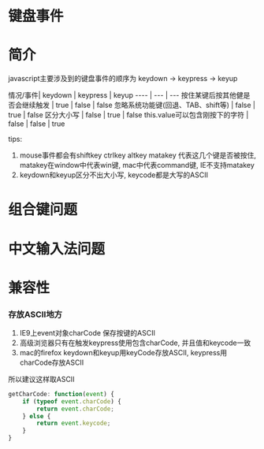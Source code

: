 # 键盘事件

# 简介

javascript主要涉及到的键盘事件的顺序为 keydown -> keypress -> keyup

 情况/事件| keydown | keypress | keyup
---- | --- | ---
按住某键后按其他健是否会继续触发 | true | false | false
忽略系统功能键(回退、TAB、shift等) |  false | true | false
区分大小写 | false | true | false
this.value可以包含刚按下的字符 | false | false | true

tips:

1. mouse事件都会有shiftkey ctrlkey altkey matakey 代表这几个键是否被按住, matakey在window中代表win键, mac中代表command键, IE不支持matakey
2. keydown和keyup区分不出大小写, keycode都是大写的ASCII

# 组合键问题

# 中文输入法问题

# 兼容性

### 存放ASCII地方

1. IE9上event对象charCode 保存按键的ASCII
2. 高级浏览器只有在触发keypress使用包含charCode, 并且值和keycode一致
3. mac的firefox keydown和keyup用keyCode存放ASCII, keypress用charCode存放ASCII

所以建议这样取ASCII

```javascript
getCharCode: function(event) {
    if (typeof event.charCode) {
        return event.charCode;
    } else {
        return event.keycode;
    }
}
```